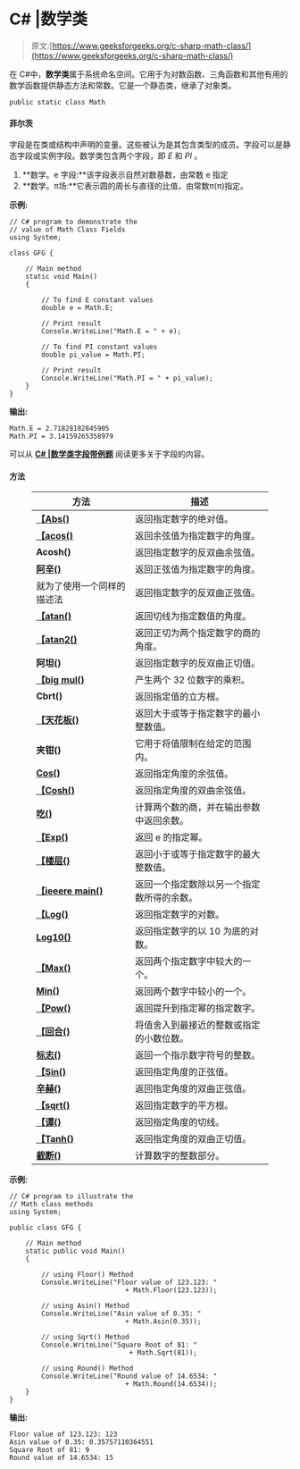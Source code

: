 # C# |数学类

> 原文:[https://www.geeksforgeeks.org/c-sharp-math-class/](https://www.geeksforgeeks.org/c-sharp-math-class/)

在 C#中，**数学类**属于系统命名空间。它用于为对数函数、三角函数和其他有用的数学函数提供静态方法和常数。它是一个静态类，继承了对象类。

```
public static class Math
```

#### 菲尔茨

字段是在类或结构中声明的变量。这些被认为是其包含类型的成员。字段可以是静态字段或实例字段。数学类包含两个字段，即 *E* 和 *PI* 。

1.  **数学。e 字段:**该字段表示自然对数基数，由常数 e 指定
2.  **数学。π场:**它表示圆的周长与直径的比值，由常数π(π)指定。

**示例:**

```
// C# program to demonstrate the
// value of Math Class Fields
using System;

class GFG {

    // Main method
    static void Main()
    {

        // To find E constant values
        double e = Math.E;

        // Print result
        Console.WriteLine("Math.E = " + e);

        // To find PI constant values
        double pi_value = Math.PI;

        // Print result
        Console.WriteLine("Math.PI = " + pi_value);
    }
}
```

**输出:**

```
Math.E = 2.71828182845905
Math.PI = 3.14159265358979

```

可以从 [**C# |数学类字段带例题**](https://www.geeksforgeeks.org/c-math-class-fields-with-examples/) 阅读更多关于字段的内容。

#### 方法

<figure class="table">

| 方法 | 描述 |
| --- | --- |
| **[【Abs()](https://www.geeksforgeeks.org/c-math-abs-method-set-1/)** | 返回指定数字的绝对值。 |
| **[【acos()](https://www.geeksforgeeks.org/c-math-acos-method/)** | 返回余弦值为指定数字的角度。 |
| **Acosh()** | 返回指定数字的反双曲余弦值。 |
| **[阿辛()](https://www.geeksforgeeks.org/c-math-asin-method/)** | 返回正弦值为指定数字的角度。 |
| 就为了使用一个同样的描述法 | 返回指定数字的反双曲正弦值。 |
| **[【atan()](https://www.geeksforgeeks.org/c-math-atan-method/)** | 返回切线为指定数值的角度。 |
| **[【atan2()](https://www.geeksforgeeks.org/c-math-atan2-method/)** | 返回正切为两个指定数字的商的角度。 |
| **阿坦()** | 返回指定数字的反双曲正切值。 |
| **[【big mul()](https://www.geeksforgeeks.org/c-math-bigmul-method/)** | 产生两个 32 位数字的乘积。 |
| **Cbrt()** | 返回指定值的立方根。 |
| **[【天花板()](https://www.geeksforgeeks.org/c-math-ceiling-method/)** | 返回大于或等于指定数字的最小整数值。 |
| **夹钳()** | 它用于将值限制在给定的范围内。 |
| **[Cos()](https://www.geeksforgeeks.org/c-math-cos-method/)** | 返回指定角度的余弦值。 |
| **[【Cosh()](https://www.geeksforgeeks.org/c-math-cosh-method/)** | 返回指定角度的双曲余弦值。 |
| **[吃()](https://www.geeksforgeeks.org/c-math-divrem-method/)** | 计算两个数的商，并在输出参数中返回余数。 |
| **[【Exp()](https://www.geeksforgeeks.org/c-math-exp-method/)** | 返回 e 的指定幂。 |
| **[【楼层()](https://www.geeksforgeeks.org/c-math-floor-method/)** | 返回小于或等于指定数字的最大整数值。 |
| **[【ieeere main()](https://www.geeksforgeeks.org/c-math-ieeeremainder-method/)** | 返回一个指定数除以另一个指定数所得的余数。 |
| **[【Log()](https://www.geeksforgeeks.org/c-math-log-method/)** | 返回指定数字的对数。 |
| **[Log10()](https://www.geeksforgeeks.org/c-math-log10-method/)** | 返回指定数字的以 10 为底的对数。 |
| **[【Max()](https://www.geeksforgeeks.org/c-math-max-method/)** | 返回两个指定数字中较大的一个。 |
| **[Min()](https://www.geeksforgeeks.org/c-math-min-method/)** | 返回两个数字中较小的一个。 |
| **[【Pow()](https://www.geeksforgeeks.org/c-math-pow-method/)** | 返回提升到指定幂的指定数字。 |
| **[【回合()](https://www.geeksforgeeks.org/c-math-round-method-set-1/)** | 将值舍入到最接近的整数或指定的小数位数。 |
| **[标志()](https://www.geeksforgeeks.org/c-math-sign-method/)** | 返回一个指示数字符号的整数。 |
| **[【Sin()](https://www.geeksforgeeks.org/c-math-sin-method/)** | 返回指定角度的正弦值。 |
| **[辛赫()](https://www.geeksforgeeks.org/c-math-sinh-method/)** | 返回指定角度的双曲正弦值。 |
| **[【sqrt()](https://www.geeksforgeeks.org/c-math-sqrt-method/)** | 返回指定数字的平方根。 |
| **[【谭()](https://www.geeksforgeeks.org/c-math-tan-method/)** | 返回指定角度的切线。 |
| **[【Tanh()](https://www.geeksforgeeks.org/c-math-tanh-method/)** | 返回指定角度的双曲正切值。 |
| **[截断()](https://www.geeksforgeeks.org/c-math-truncate-method/)** | 计算数字的整数部分。 |

</figure>

**示例:**

```
// C# program to illustrate the
// Math class methods
using System;

public class GFG {

    // Main method
    static public void Main()
    {

        // using Floor() Method
        Console.WriteLine("Floor value of 123.123: "
                             + Math.Floor(123.123));

        // using Asin() Method
        Console.WriteLine("Asin value of 0.35: "
                             + Math.Asin(0.35));

        // using Sqrt() Method
        Console.WriteLine("Square Root of 81: "
                              + Math.Sqrt(81));

        // using Round() Method
        Console.WriteLine("Round value of 14.6534: "
                             + Math.Round(14.6534));
    }
}
```

**输出:**

```
Floor value of 123.123: 123
Asin value of 0.35: 0.35757110364551
Square Root of 81: 9
Round value of 14.6534: 15

```